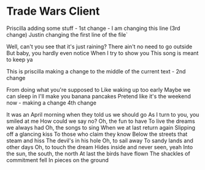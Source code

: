 # Trade Wars Client

Priscilla adding some stuff - 1st change - I am changing this line (3rd change)
Justin changing the first line of the file`

Well, can't you see that it's just raining?
There ain't no need to go outside
But baby, you hardly even notice
When I try to show you
This song is meant to keep ya

This is priscilla making a change to the middle of the current text - 2nd change

From doing what you're supposed to
Like waking up too early
Maybe we can sleep in
I'll make you banana pancakes
Pretend like it's the weekend now - making a change 4th change




It was an April morning when they told us we should go
As I turn to you, you smiled at me
How could we say no?
Oh, the fun to have
To live the dreams we always had
Oh, the songs to sing
When we at last return again
Slipping off a glancing kiss
To those who claim they know
Below the streets that steam and hiss
The devil's in his hole
Oh, to sail away
To sandy lands and other days
Oh, to touch the dream
Hides inside and never seen, yeah
Into the sun, the south, the north
At last the birds have flown
The shackles of commitment fell
In pieces on the ground
